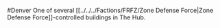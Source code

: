 #Denver 
One of several [[../../../Factions/FRFZ/Zone Defense Force|Zone Defense Force]]-controlled buildings in The Hub.